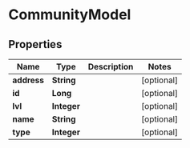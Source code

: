 
# CommunityModel

## Properties
Name | Type | Description | Notes
------------ | ------------- | ------------- | -------------
**address** | **String** |  |  [optional]
**id** | **Long** |  |  [optional]
**lvl** | **Integer** |  |  [optional]
**name** | **String** |  |  [optional]
**type** | **Integer** |  |  [optional]



